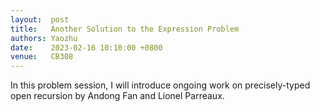 ```yaml
--- 
layout:  post 
title:   Another Solution to the Expression Problem
authors: Yaozhu
date:    2023-02-16 10:10:00 +0800
venue:   CB308
--- 
```


In this problem session, I will introduce ongoing work on precisely-typed open recursion by Andong Fan and Lionel Parreaux.
